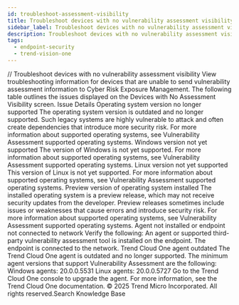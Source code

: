 ```yaml
---
id: troubleshoot-assessment-visibility
title: Troubleshoot devices with no vulnerability assessment visibility
sidebar_label: Troubleshoot devices with no vulnerability assessment visibility
description: Troubleshoot devices with no vulnerability assessment visibility
tags:
  - endpoint-security
  - trend-vision-one
---
```


/*<![CDATA[*/ $('#title').html($('meta[name=map-description]').attr('content')); /*]]>*/ Troubleshoot devices with no vulnerability assessment visibility View troubleshooting information for devices that are unable to send vulnerability assessment information to Cyber Risk Exposure Management. The following table outlines the issues displayed on the Devices with No Assessment Visibility screen. Issue Details Operating system version no longer supported The operating system version is outdated and no longer supported. Such legacy systems are highly vulnerable to attack and often create dependencies that introduce more security risk. For more information about supported operating systems, see Vulnerability Assessment supported operating systems. Windows version not yet supported The version of Windows is not yet supported. For more information about supported operating systems, see Vulnerability Assessment supported operating systems. Linux version not yet supported This version of Linux is not yet supported. For more information about supported operating systems, see Vulnerability Assessment supported operating systems. Preview version of operating system installed The installed operating system is a preview release, which may not receive security updates from the developer. Preview releases sometimes include issues or weaknesses that cause errors and introduce security risk. For more information about supported operating systems, see Vulnerability Assessment supported operating systems. Agent not installed or endpoint not connected to network Verify the following: An agent or supported third-party vulnerability assessment tool is installed on the endpoint. The endpoint is connected to the network. Trend Cloud One agent outdated The Trend Cloud One agent is outdated and no longer supported. The minimum agent versions that support Vulnerability Assessment are the following: Windows agents: 20.0.0.5531 Linux agents: 20.0.0.5727 Go to the Trend Cloud One console to upgrade the agent. For more information, see the Trend Cloud One documentation. © 2025 Trend Micro Incorporated. All rights reserved.Search Knowledge Base